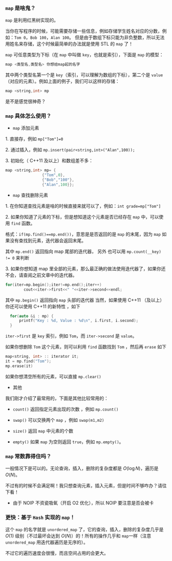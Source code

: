 ### `map` 是啥鬼？

`map` 是利用红黑树实现的。

当你在写程序的时候，可能需要存储一些信息，例如存储学生姓名对应的分数，例如：`Tom 0`，`Bob 100`，`Alan 100`。
但是由于数组下标只能为非负整数，所以无法用姓名来存储，这个时候最简单的办法就是使用 STL 的 `map` 了！

`map` 可任意类型为下标（在 `map` 中叫做 `key`，也就是索引），下面是 `map` 的模型：

```cpp
map <类型名,类型名> 你想给map起的名字
```

其中两个类型名第一个是 `key`（索引，可以理解为数组的下标），第二个是 `value`（对应的元素）。例如上面的例子，我们可以这样的存储：

```cpp
map <string,int> mp
```

是不是感觉很神奇？

### `map`  具体怎么使用？

- `map` 添加元素

1\. 直接存，例如 `mp["Tom"]=0`

2\. 通过插入，例如 `mp.insert(pair<string,int>("Alan",100));`

3\. 初始化（ C++11 及以上）和数组差不多：

```cpp
map <string,int> mp= {
                {"Tom",0},
                {"Bob","100"},
                {"Alan",100}};
```

- `map` 查找删除元素

1\. 在你知道查找元素是啥的时候直接来就可以了，例如：`int grade=mp["Tom"]`

2\. 如果你知道了元素的下标，但是想知道这个元素是否已经存在 `map` 中，可以使用 `find` 函数。

格式：`if(mp.find()==mp.end())`，意思是是否返回的是 `map` 的末尾，因为 `map` 如果没有查找到元素，迭代器会返回末尾。

其中 `mp.end()` 返回指向 map 尾部的迭代器， 另外 也可以用 `mp.count(__key) != 0` 来判断

3\. 如果你想知道 map 里全部的元素，那么最正确的做法使用迭代器了，如果你还不会，请查阅之前文章中的迭代器。

```cpp
for(iter=mp.begin();iter!=mp.end();iter++)
        cout<<iter->first<<" "<<iter->second<<endl;
```

其中 `mp.begin()` 返回指向 `map` 头部的迭代器
当然，如果使用 C++11 （及以上）你还可以使用 C++11 的新特性 ，如下

```cpp
  for(auto &i : mp) {
      printf("Key : %d, Value : %d\n", i.first, i.second);
  }
```

`iter->first` 是 `key` 索引，例如 `Tom`，而 `iter->second` 是 `value`。

如果你想删除 `Tom` 这个元素，则可以利用 `find` 函数找到 `Tom` ，然后再 `erase` 如下

```cpp
map<string, int> :: iterator it;
it = mp.find("Tom");
mp.erase(it)
```

如果你想清空所有的元素，可以直接 `mp.clear()`

- 其他

我们刚才介绍了最常用的，下面是其他比较常用的：

- `count()` 返回指定元素出现的次数 ，例如 `mp.count()`

- `swap()` 可以交换两个 `map` ，例如 `swap(m1,m2)`

-   `size()` 返回 `map` 中元素的个数
       
- `empty()` 如果 `map` 为空则返回 `true`，例如 `mp.empty()`。

### `map` 常数靠得住吗？

一般情况下是可以的。无论查询，插入，删除的复杂度都是 $O(\log N)$，遍历是 $O(N)$。

不过有的时候不会满足啊！我只想查询元素，插入元素，但是时间不够咋办？请往下看！

- 由于 NOIP 不资瓷吸氧（开启 O2 优化），所以 NOIP 要注意是否会被卡

### 更快：基于 `Hash` 实现的 `map`！

这个 `map` 的名字就是 `unordered_map` 了，它的查询，插入，删除的复杂度几乎是 $O(1)$ 级别（不过最坏会达到 $O(N)$）的！所有的操作几乎和 `map`一样（注意 `unordered_map` 用迭代器遍历是无序的）。

不过它的遍历速度会很慢，而且空间占用的会更大。
